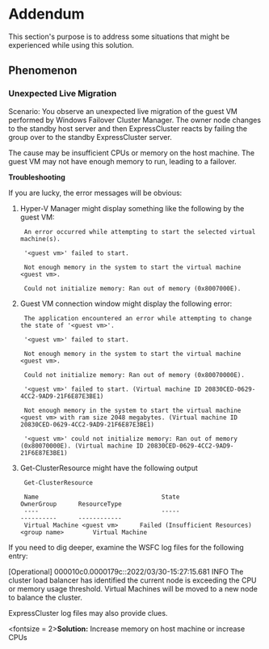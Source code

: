 # Addendum

This section's purpose is to address some situations that might be experienced while using this solution.

## Phenomenon
### Unexpected Live Migration
Scenario: You observe an unexpected live migration of the guest VM performed by Windows Failover Cluster Manager. The owner node changes to the standby host server and then ExpressCluster reacts by failing the group over to the standby ExpressCluster server.

The cause may be insufficient CPUs or memory on the host machine. The guest VM may not have enough memory to run, leading to a failover.   

**Troubleshooting**    

If you are lucky, the error messages will be obvious:    

1. Hyper-V Manager might display something like the following by the guest VM:    

        An error occurred while attempting to start the selected virtual machine(s).

        '<guest vm>' failed to start.

        Not enough memory in the system to start the virtual machine <guest vm>.

        Could not initialize memory: Ran out of memory (0x8007000E).   

2. Guest VM connection window might display the following error:    
    
        The application encountered an error while attempting to change the state of '<guest vm>'.

        '<guest vm>' failed to start.

        Not enough memory in the system to start the virtual machine <guest vm>.

        Could not initialize memory: Ran out of memory (0x80070000E).

        '<guest vm>' failed to start. (Virtual machine ID 20830CED-0629-4CC2-9AD9-21F6E87E3BE1)

        Not enough memory in the system to start the virtual machine <guest vm> with ram size 2048 megabytes. (Virtual machine ID 20830CED-0629-4CC2-9AD9-21F6E87E3BE1)

        '<guest vm>' could not initialize memory: Ran out of memory (0x80070000E). (Virtual machine ID 20830CED-0629-4CC2-9AD9-21F6E87E3BE1)    

3. Get-ClusterResource might have the following output    

        Get-ClusterResource
        
        Name				                  State					                    OwnerGroup	    ResourceType
        ----				                  -----					                    ----------	    ------------
        Virtual Machine <guest vm>		Failed (Insufficient Resources)		<group name>		Virtual Machine

If you need to dig deeper, examine the WSFC log files for the following entry:
  
[Operational] 000010c0.0000179c::2022/03/30-15:27:15.681 INFO  The cluster load balancer has identified the current node is exceeding the CPU or memory usage threshold.  Virtual Machines will be moved to a new node to balance the cluster.   

ExpressCluster log files may also provide clues.
  
<fontsize = 2>**Solution:** Increase memory on host machine or increase CPUs</font>
